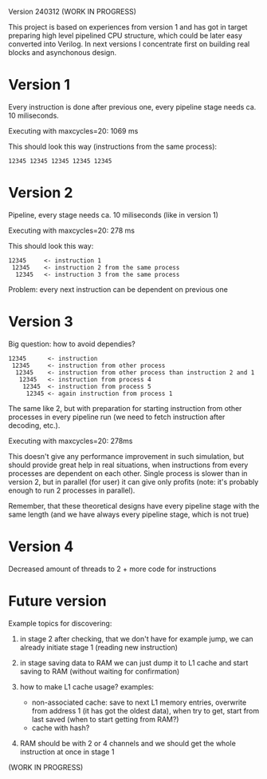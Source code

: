 Version 240312 (WORK IN PROGRESS)

This project is based on experiences from version 1 and has got in target
preparing high level pipelined CPU structure, which could be later easy
converted into Verilog. In next versions I concentrate first on building real
blocks and asynchonous design.

# Version 1

Every instruction is done after previous one, every pipeline stage needs
ca. 10 miliseconds.

Executing with maxcycles=20: 1069 ms

This should look this way (instructions from the same process):

```
12345 12345 12345 12345 12345
```

# Version 2

Pipeline, every stage needs ca. 10 miliseconds (like in version 1)

Executing with maxcycles=20: 278 ms

This should look this way:

```
12345     <- instruction 1
 12345    <- instruction 2 from the same process
  12345   <- instruction 3 from the same process
```

Problem: every next instruction can be dependent on previous one

# Version 3

Big question: how to avoid dependies?


```
12345      <- instruction
 12345     <- instruction from other process
  12345    <- instruction from other process than instruction 2 and 1
   12345   <- instruction from process 4
    12345  <- instruction from process 5
     12345 <- again instruction from process 1
```

The same like 2, but with preparation for starting instruction from other processes
in every pipeline run (we need to fetch instruction after decoding, etc.).

Executing with maxcycles=20: 278ms

This doesn't give any performance improvement in such simulation,
but should provide great help in real situations, when instructions from every processes
are dependent on each other. Single process is slower than in version 2, but in parallel 
(for user) it can give only profits (note: it's probably enough to run 2 processes in parallel).

Remember, that these theoretical designs have every pipeline stage with the same length
(and we have always every pipeline stage, which is not true)

# Version 4

Decreased amount of threads to 2 + more code for instructions

# Future version

Example topics for discovering:

1. in stage 2 after checking, that we don't have for example jump, we can already initiate stage 1
(reading new instruction)
2. in stage saving data to RAM we can just dump it to L1 cache and start saving to RAM (without waiting
for confirmation)
3. how to make L1 cache usage? examples:

   * non-associated cache: save to next L1 memory entries, overwrite from address 1 (it has got the oldest data),
     when try to get, start from last saved (when to start getting from RAM?)
   * cache with hash?

4. RAM should be with 2 or 4 channels and we should get the whole instruction at once in stage 1

(WORK IN PROGRESS)